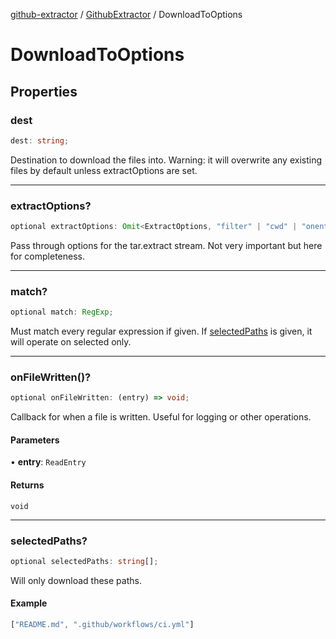 [github-extractor](../../index.md) / [GithubExtractor](../index.md) / DownloadToOptions

# DownloadToOptions

## Properties

### dest

```ts
dest: string;
```

Destination to download the files into. Warning: it will overwrite any existing files 
by default unless extractOptions are set.

***

### extractOptions?

```ts
optional extractOptions: Omit<ExtractOptions, "filter" | "cwd" | "onentry" | "C">;
```

Pass through options for the tar.extract stream. Not very important
 but here for completeness.

***

### match?

```ts
optional match: RegExp;
```

Must match every regular expression if given. If [selectedPaths](DownloadToOptions.md#selectedpaths) is given, it 
will operate on selected only.

***

### onFileWritten()?

```ts
optional onFileWritten: (entry) => void;
```

Callback for when a file is written. Useful for logging or other operations.

#### Parameters

• **entry**: `ReadEntry`

#### Returns

`void`

***

### selectedPaths?

```ts
optional selectedPaths: string[];
```

Will only download these paths.

#### Example

```ts
["README.md", ".github/workflows/ci.yml"]
```
